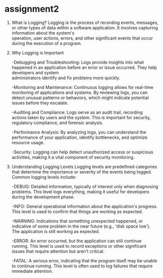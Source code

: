 # assignment2
1. What is Logging?
Logging is the process of recording events, messages, or other types of data within a software application. It involves capturing information about the system's     
operation, user actions, errors, and other significant events that occur during the execution of a program. 

2. Why Logging is Important

    -Debugging and Troubleshooting: Logs provide insights into what happened in an application before an error or issue occurred. They help developers and system     
     administrators identify and fix problems more quickly.
    
    -Monitoring and Maintenance: Continuous logging allows for real-time monitoring of applications and systems. By reviewing logs, you can detect unusual patterns or 
     behaviors, which might indicate potential issues before they escalate.
    
    -Auditing and Compliance: Logs serve as an audit trail, recording actions taken by users and the system. This is important for security, regulatory compliance, 
     and forensic analysis.
    
    -Performance Analysis: By analyzing logs, you can understand the performance of your application, identify bottlenecks, and optimize resource usage.
    
    -Security: Logging can help detect unauthorized access or suspicious activities, making it a vital component of security monitoring.

3. Understanding Logging Levels
    Logging levels are predefined categories that determine the importance or severity of the events being logged. Common logging levels include:
    
    -DEBUG: Detailed information, typically of interest only when diagnosing problems. This level logs everything, making it useful for developers during the 
     development phase.
    
    -INFO: General operational information about the application's progress. This level is used to confirm that things are working as expected.
    
    -WARNING: Indications that something unexpected happened, or indicative of some problem in the near future (e.g., 'disk space low'). The application is still 
     working as expected.
  
    -ERROR: An error occurred, but the application can still continue running. This level is used to record exceptions or other significant issues that require 
     attention but aren't critical.
    
    -FATAL: A serious error, indicating that the program itself may be unable to continue running. This level is often used to log failures that require immediate 
     attention.

